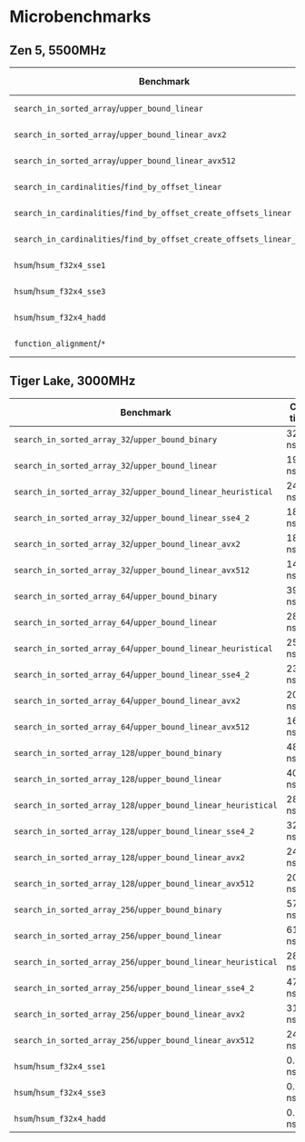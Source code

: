 # Microbenchmarks
## Zen 5, 5500MHz

| Benchmark                                                                             | CPU time |
| ------------------------------------------------------------------------------------- | -------- |
| `search_in_sorted_array`/`upper_bound_linear`                                         | 16.6 ns  |
| `search_in_sorted_array`/`upper_bound_linear_avx2`                                    | 9.67 ns  |
| `search_in_sorted_array`/`upper_bound_linear_avx512`                                  | 9.01 ns  |
| `search_in_cardinalities`/`find_by_offset_linear`                                     | 4.56 ns  |
| `search_in_cardinalities`/`find_by_offset_create_offsets_linear`                      | 14.5 ns  |
| `search_in_cardinalities`/`find_by_offset_create_offsets_linear_avx2`                 | 12.8 ns  |
| `hsum`/`hsum_f32x4_sse1`                                                              | 0.092 ns |
| `hsum`/`hsum_f32x4_sse3`                                                              | 0.092 ns |
| `hsum`/`hsum_f32x4_hadd`                                                              | 0.092 ns |
| `function_alignment`/`*`                                                              | 0.734 ns |

## Tiger Lake, 3000MHz

| Benchmark                                                                             | CPU time |
| ------------------------------------------------------------------------------------- | -------- |
| `search_in_sorted_array_32`/`upper_bound_binary`                                      | 32.1 ns  |
| `search_in_sorted_array_32`/`upper_bound_linear`                                      | 19.6 ns  |
| `search_in_sorted_array_32`/`upper_bound_linear_heuristical`                          | 24.3 ns  |
| `search_in_sorted_array_32`/`upper_bound_linear_sse4_2`                               | 18.7 ns  |
| `search_in_sorted_array_32`/`upper_bound_linear_avx2`                                 | 18.7 ns  |
| `search_in_sorted_array_32`/`upper_bound_linear_avx512`                               | 14.2 ns  |
| `search_in_sorted_array_64`/`upper_bound_binary`                                      | 39.0 ns  |
| `search_in_sorted_array_64`/`upper_bound_linear`                                      | 28.0 ns  |
| `search_in_sorted_array_64`/`upper_bound_linear_heuristical`                          | 25.2 ns  |
| `search_in_sorted_array_64`/`upper_bound_linear_sse4_2`                               | 23.3 ns  |
| `search_in_sorted_array_64`/`upper_bound_linear_avx2`                                 | 20.7 ns  |
| `search_in_sorted_array_64`/`upper_bound_linear_avx512`                               | 16.9 ns  |
| `search_in_sorted_array_128`/`upper_bound_binary`                                     | 48.5 ns  |
| `search_in_sorted_array_128`/`upper_bound_linear`                                     | 40.7 ns  |
| `search_in_sorted_array_128`/`upper_bound_linear_heuristical`                         | 28.3 ns  |
| `search_in_sorted_array_128`/`upper_bound_linear_sse4_2`                              | 32.4 ns  |
| `search_in_sorted_array_128`/`upper_bound_linear_avx2`                                | 24.3 ns  |
| `search_in_sorted_array_128`/`upper_bound_linear_avx512`                              | 20.2 ns  |
| `search_in_sorted_array_256`/`upper_bound_binary`                                     | 57.1 ns  |
| `search_in_sorted_array_256`/`upper_bound_linear`                                     | 61.6 ns  |
| `search_in_sorted_array_256`/`upper_bound_linear_heuristical`                         | 28.9 ns  |
| `search_in_sorted_array_256`/`upper_bound_linear_sse4_2`                              | 47.3 ns  |
| `search_in_sorted_array_256`/`upper_bound_linear_avx2`                                | 31.4 ns  |
| `search_in_sorted_array_256`/`upper_bound_linear_avx512`                              | 24.6 ns  |
| `hsum`/`hsum_f32x4_sse1`                                                              | 0.334 ns |
| `hsum`/`hsum_f32x4_sse3`                                                              | 0.334 ns |
| `hsum`/`hsum_f32x4_hadd`                                                              | 0.334 ns |
